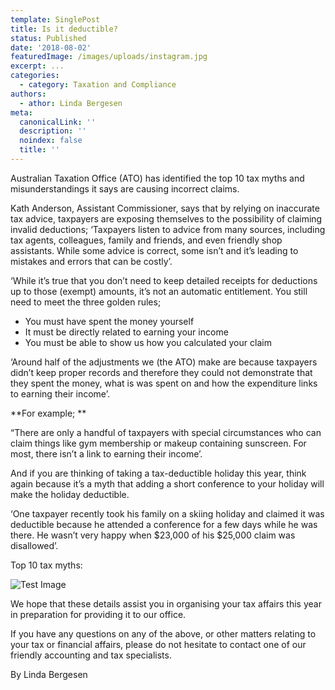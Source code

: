 ```yaml
---
template: SinglePost
title: Is it deductible?
status: Published
date: '2018-08-02'
featuredImage: /images/uploads/instagram.jpg
excerpt: ...
categories:
  - category: Taxation and Compliance
authors:
  - athor: Linda Bergesen
meta:
  canonicalLink: ''
  description: ''
  noindex: false
  title: ''
---
```

Australian Taxation Office (ATO) has identified the top 10 tax myths and misunderstandings it says are causing incorrect claims.

Kath Anderson, Assistant Commissioner, says that by relying on inaccurate tax advice, taxpayers are exposing themselves to the possibility of claiming invalid deductions; ‘Taxpayers listen to advice from many sources, including tax agents, colleagues, family and friends, and even friendly shop assistants. While some advice is correct, some isn’t and it’s leading to mistakes and errors that can be costly’.

‘While it’s true that you don’t need to keep detailed receipts for deductions up to those (exempt) amounts, it’s not an automatic entitlement. You still need to meet the three golden rules;

* You must have spent the money yourself
* It must be directly related to earning your income
* You must be able to show us how you calculated your claim

‘Around half of the adjustments we (the ATO) make are because taxpayers didn’t keep proper records and therefore they could not demonstrate that they spent the money, what is was spent on and how the expenditure links to earning their income’.

**For example;**

“There are only a handful of taxpayers with special circumstances who can claim things like gym membership or makeup containing sunscreen. For most, there isn’t a link to earning their income’.

And if you are thinking of taking a tax-deductible holiday this year, think again because it’s a myth that adding a short conference to your holiday will make the holiday deductible.

‘One taxpayer recently took his family on a skiing holiday and claimed it was deductible because he attended a conference for a few days while he was there. He wasn’t very happy when $23,000 of his $25,000 claim was disallowed’.

Top 10 tax myths:

![Test Image](/images/uploads/cordnergraphictable215-1-441x1024.png)

We hope that these details assist you in organising your tax affairs this year in preparation for providing it to our office.

If you have any questions on any of the above, or other matters relating to your tax or financial affairs, please do not hesitate to contact one of our friendly accounting and tax specialists.

By Linda Bergesen
